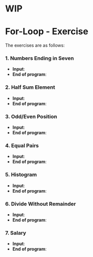# WIP

# For-Loop - Exercise

The exercises are as follows:

### 1. Numbers Ending in Seven
> 
  - **Input**:
  - **End of program**:

### 2. Half Sum Element
> 
  - **Input**:
  - **End of program**:
  
### 3. Odd/Even Position
> 
  - **Input**:
  - **End of program**:
  
### 4. Equal Pairs
> 
  - **Input**:
  - **End of program**:
  
### 5. Histogram
> 
  - **Input**:
  - **End of program**:
  
### 6. Divide Without Remainder
> 
  - **Input**:
  - **End of program**:
  
### 7. Salary
> 
  - **Input**:
  - **End of program**:
